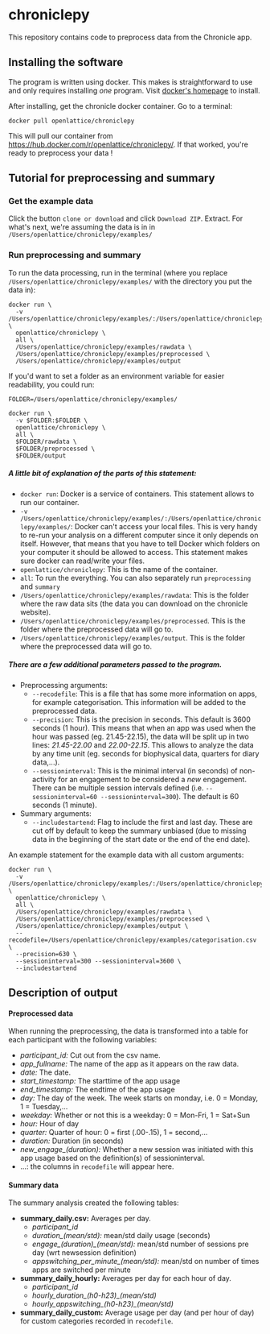 # chroniclepy

This repository contains code to preprocess data from the Chronicle app.

## Installing the software

The program is written using docker.  This makes is straightforward to use and only requires installing *one* program.  Visit [docker's homepage](https://www.docker.com/get-started) to install.

After installing, get the chronicle docker container.  Go to a terminal:

    docker pull openlattice/chroniclepy

This will pull our container from https://hub.docker.com/r/openlattice/chroniclepy/.  If that worked, you're ready to preprocess your data !

## Tutorial for preprocessing and summary

### Get the example data

Click the button `clone or download` and click `Download ZIP`. Extract.
For what's next, we're assuming the data is in in `/Users/openlattice/chroniclepy/examples/`

### Run preprocessing and summary

To run the data processing, run in the terminal (where you replace `/Users/openlattice/chroniclepy/examples/` with the directory you put the data in):

    docker run \
      -v /Users/openlattice/chroniclepy/examples/:/Users/openlattice/chroniclepy/examples/ \
      openlattice/chroniclepy \
      all \
      /Users/openlattice/chroniclepy/examples/rawdata \
      /Users/openlattice/chroniclepy/examples/preprocessed \
      /Users/openlattice/chroniclepy/examples/output

If you'd want to set a folder as an environment variable for easier readability, you could run:

    FOLDER=/Users/openlattice/chroniclepy/examples/

    docker run \
      -v $FOLDER:$FOLDER \
      openlattice/chroniclepy \
      all \
      $FOLDER/rawdata \
      $FOLDER/preprocessed \
      $FOLDER/output


##### A little bit of explanation of the parts  of this statement:
- `docker run`: Docker is a service of containers.  This statement allows to run our container.
- `-v /Users/openlattice/chroniclepy/examples/:/Users/openlattice/chroniclepy/examples/`: Docker can't access your local files.  This is very handy to re-run your analysis on a different computer since it only depends on itself.  However, that means that you have to tell Docker which folders on your computer it should be allowed to access.  This statement makes sure docker can read/write your files.
- `openlattice/chroniclepy`: This is the name of the container.  
- `all`: To run the everything.  You can also separately run `preprocessing` and `summary`
- `/Users/openlattice/chroniclepy/examples/rawdata`: This is the folder where the raw data sits (the data you can download on the chronicle website).
- `/Users/openlattice/chroniclepy/examples/preprocessed`.  This is the folder where the preprocessed data will go to.
- `/Users/openlattice/chroniclepy/examples/output`.  This is the folder where the preprocessed data will go to.

##### There are a few additional parameters passed to the program.  
- Preprocessing arguments:
    - `--recodefile`: This is a file that has some more information on apps, for example categorisation.  This information will be added to the preprocessed data.
    - `--precision`: This is the precision in seconds.  This default is 3600 seconds (1 hour).  This means that when an app was used when the hour was passed (eg. 21.45-22.15), the data will be split up in two lines: *21.45-22.00* and *22.00-22.15*.  This allows to analyze the data by any time unit (eg. seconds for biophysical data, quarters for diary data,...).
    - `--sessioninterval`: This is the minimal interval (in seconds) of non-activity for an engagement to be considered a *new* engagement.  There can be multiple session intervals defined (i.e. `--sessioninterval=60 --sessioninterval=300`).  The default is 60 seconds (1 minute).
- Summary arguments:
    - `--includestartend`: Flag to include the first and last day.  These are cut off by default to keep the summary unbiased (due to missing data in the beginning of the start date or the end of the end date).

An example statement for the example data with all custom arguments:

    docker run \
      -v /Users/openlattice/chroniclepy/examples/:/Users/openlattice/chroniclepy/examples/ \
      openlattice/chroniclepy \
      all \
      /Users/openlattice/chroniclepy/examples/rawdata \
      /Users/openlattice/chroniclepy/examples/preprocessed \
      /Users/openlattice/chroniclepy/examples/output \
      --recodefile=/Users/openlattice/chroniclepy/examples/categorisation.csv \
      --precision=630 \
      --sessioninterval=300 --sessioninterval=3600 \
      --includestartend


## Description of output

#### Preprocessed data

When running the preprocessing, the data is transformed into a table for each participant with the following variables:
- *participant_id:* Cut out from the csv name.
- *app_fullname:* The name of the app as it appears on the raw data.
- *date:* The date.
- *start_timestamp:* The starttime of the app usage
- *end_timestamp:* The endtime of the app usage
- *day:* The day of the week.  The week starts on monday, i.e. 0 = Monday, 1 = Tuesday,...
- *weekday:* Whether or not this is a weekday: 0 = Mon-Fri, 1 = Sat+Sun
- *hour:* Hour of day
- *quarter:* Quarter of hour: 0 = first (.00-.15), 1 = second,...
- *duration:* Duration (in seconds)
- *new_engage_(duration):* Whether a new session was initiated with this app usage based on the definition(s) of sessioninterval.  
- ...: the columns in `recodefile` will appear here.

#### Summary data

The summary analysis created the following tables:
- **summary_daily.csv:** Averages per day.
    - *participant_id*
    - *duration_(mean/std):* mean/std daily usage (seconds)
    - *engage_(duration)_(mean/std):* mean/std number of sessions pre day (wrt newsession definition)
    - *appswitching_per_minute_(mean/std):* mean/std on number of times apps are switched per minute
- **summary_daily_hourly:** Averages per day for each hour of day.
    - *participant_id*
    - *hourly_duration_(h0-h23)_(mean/std)*
    - *hourly_appswitching_(h0-h23)_(mean/std)*
- **summary_daily_custom:** Average usage per day (and per hour of day) for custom categories recorded in `recodefile`.
